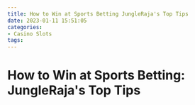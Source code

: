 ```yaml
---
title: How to Win at Sports Betting JungleRaja's Top Tips
date: 2023-01-11 15:51:05
categories:
- Casino Slots
tags:
---
```



#  How to Win at Sports Betting: JungleRaja's Top Tips

<!--

Sports betting can be a fun and profitable way to add excitement to sporting events. However, if you're not careful, you can also lose a lot of money. In this article, I'll share some tips on how to win at sports betting.

1. Do your research

The first step to winning at sports betting is doing your research. This includes studying the form of each team, as well as the individual players. You should also look at past results between the two teams, as well as current odds and betting trends. By taking the time to do your research, you'll be in a much better position to make informed predictions about the outcomes of games.

2. Bet on underdogs

One of the keys to winning at sports betting is finding value in the odds. This means betting on teams that are underdogs, even if they're not expected to win. In many cases, the odds for underdog teams are much higher than they should be, providing excellent value for savvy bettors. By betting on underdogs, you can increase your chances of winning while minimizing your risk.

3. Place smaller bets

When starting out in sports betting, it's best to place smaller bets until you get a feel for how things work. This will help minimize your losses if you happen to make a mistake early on. As you gain experience and begin to understand the ins and outs of sports betting, you can then start placing larger bets with more confidence.

4. Stay disciplined

One of the most important things when it comes to winning at sports betting is staying disciplined. This means avoiding impulse bets and only making logical decisions based on sound analysis. If you can stick to a sound plan and avoid temptation, you'll be much more likely to make money over the long term.

#  Learn How to Read and Manipulate Football Lines With JungleRaja

Are you looking to start making some money betting on football? Perhaps you want to increase your chances of winning some money during the college or NFL playoffs. If so, learning how to read and manipulate football lines is a skill you will definitely want to develop. Luckily, doing just that is exactly what we are here to help you with.

Before getting into the nitty gritty of how to read and bet on football lines, let’s first take a look at what they actually are. Football lines, also known as spreads or point spreads, are a number assigned by sportsbooks that indicate the margin of victory they deem necessary for one team to beat another. So, if Team A is favored by -3 points over Team B, it means that sportsbook believes that Team A is expected to win by 3 points or more. Conversely, if Team B is favored by +3 points over Team A, it means that sportsbook believes that Team B is expected to lose by 3 points or less.

Now that we know a bit more about football lines, let’s take a look at how you can use them to your advantage when betting on football games. First and foremost, it’s important to note that you should never blindly bet on a team just because they are the favorite or underdog. Rather, you should always do your homework and research each game thoroughly before making any bets. With that said, there are certain times when betting on the favorite or underdog can be profitable.

For example, if Team A is a heavy favorite in a game against Team B, there’s a good chance that the odds offered on Team B +3 points will be very favorable. In this case, betting on Team B would be considered an “ underdog bet ” and would likely lead to bigger profits if they pull off the upset. Conversely, if Team B is playing against a heavily favored Team A squad, betting on them at +3 points may not offer as much value . In this case, taking the favorites at -3 would be considered a “ favorite bet ” and would offer more consistent profits in the long run.

Of course, variations of these scenarios will occur in every game so it’s important to know how to adjust your bets accordingly . One way of doing this is by using something called “ line movement .” Line movement occurs when sportsbooks move the spread in order to attract more bets on one side or the other . So, if the line starts off at -3 for Team A but then moves up to -4 or -5 later in the week , it would be wise to bet on Team B instead . This is because sportsbooks are trying to attract even more bets on Team A and as such are offering better odds onTeam B .

In addition to line movement , it’s also important pay attention to other factors such as injuries , home field advantage , weather conditions , etc . All of these factors can have an impact on how a game plays out and can help you make wiser bets moving forward .

So now that you have a basic understanding of how football lines work , we encourage you test out what you learned by handicapping some upcoming games . Do some research , make some calculated guesses , and see if you can start turning a profit by betting on football !

#  How to Follow Trends and Make Money When Betting on Sports

It’s no secret that sports betting is a big business. Billions of dollars are wagered on sporting events around the world each year, and with the advent of online betting, it has become easier than ever for people to get in on the action. While there is certainly money to be made by betting on sports, it is also important to understand how to follow trends and make money when betting on sports.

The first step in becoming successful at sports betting is to develop a sound understanding of how sports betting works. This includes understanding the different types of bets that can be placed, as well as the odds associated with each type of bet. It is also important to learn about the different factors that can affect the outcome of a sporting event, such as injuries, weather conditions, and home-field advantage.

Once you have a good understanding of how sports betting works, it is important to start studying the latest trends in order to identify profitable betting opportunities. For example, if you are aware that a particular team has been playing very well lately, you may want to consider placing a wager on that team. Or if you know that a particular player is likely to have a big game, you may want to bet on that player to score more points than the opposing team’s players.

In addition to following current trends, it is also important to look back at past results in order to identify historical trends. For example, if you notice that a particular team has been winning more than 50% of their games over the past few years, you may want to bet on them in future games. Similarly, if you notice that a particular player has been performing poorly in recent games, you may want to avoid betting on them in future games.

Of course, it is never guaranteed that following trends will lead to profits – there is always some risk involved when gambling on sports. However, using trending information as part of your decision-making process can help increase your chances of making money when betting on sports.

#  How to Spot Value in Sports Betting Odds and Lines

There is no doubt that sports betting can be a profitable venture, but it’s not as easy as just picking a winner. You also need to find value in the odds and lines. In this article, we will teach you how to spot value in sports betting odds and lines.

The first step is to understand how the odds are calculated. Odds are determined by a number of factors, including the teams involved, the venue, the time of year, and the odds makers’ assessment of each team. Generally, the favourite will be given shorter odds than the underdog.

However, just because a team is the favourite doesn’t mean that they are a good bet. You need to look for value in the odds. This means finding bets where the odds offer more value than the potential payout.

For example, let’s say that you think Team A has a 60% chance of winning their game against Team B. If Team A is offered at 2/1 odds, then they offer some value, as you would expect to win about 60% of the time if you placed your money on them. However, if Team A is offered at 1/3 odds, then they do not offer any value and it would be better to look for another bet.

Similarly, you also want to avoid bets where the payout is too good to be true. For example, if Team A is offered at 10/1 odds to win their game against Team B, then there is no value in making this bet, as Team A would have to win almost 90% of the time in order for you to break even.

Spotting value in sports betting odds and lines can take some practice but it’s well worth it when you start winning more bets. Keep these tips in mind next time you place a wager and good luck!

#  JungleRaja Teaches You How to Turn a Profit Betting on Sports


Most people view betting on sports as a fun pastime, but with JungleRaja’s help, you can turn it into a profitable venture. In this article, we will teach you the basics of sports betting so that you can make money while having some fun.

First, let’s take a look at the different types of bets you can make:

* Moneyline Bets - these are bets on the outright winner of a sporting event. The odds are expressed in terms of American dollars. For example, if the odds for Team A are -200 and the odds for Team B are +200, this would mean that a $200 bet on Team A would pay out $100 if they win, while a $100 bet on Team B would pay out $200 if they win.

* Point Spread Bets - these are bets on the margin of victory or defeat. The point spread is the number of points by which one team is expected to win or lose a game. For example, if the point spread for a game is -7 for Team A and +7 for Team B, this would mean that Team A is expected to win by 7 points or more. If they only win by 6 points, then those who bet on them would lose their wager, while those who bet on Team B would see their bets payout.

* Totals (Over/Under) - these are bets on how many total points will be scored in a game. The bettor chooses whether they think the total number of points scored will be over or under what is set as the line. For example, if the total line for a game is set at 47 and you think there will be 48 or more points scored, then you would place an over bet. Conversely, if you think there will be less than 48 points scored, then you would place an under bet.

Now that you understand the different types of bets that can be made, let’s take a look at some basic tips for increasing your chances of winning:

1) Do Your Research - before placing any bets, it is important to do your research and figure out which team has the advantage. This includes looking at things such as recent form, home/away records and injury news.

2) Use Multiple Betting Sites - by using multiple betting sites, you can take advantage of different lines and get better odds on certain bets. This also allows you to spread your risk around in case one site has a bad run of luck.

3) Manage Your Bankroll Properly - always remember to only bet what you can afford to lose and never chase your losses. This will help ensure that you don’t go bankrupt betting on sports.